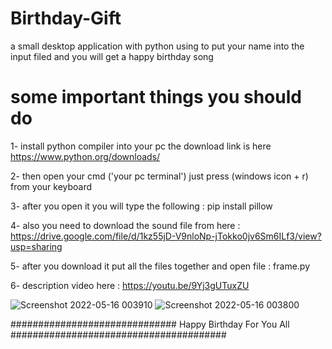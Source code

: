 # Birthday-Gift
a small desktop application with python using to put your name into the input filed and you will get a happy birthday song


# some important things you should do 
1- install python compiler into your pc the download link is here https://www.python.org/downloads/


2- then open your cmd ('your pc terminal') just press (windows icon + r) from your keyboard



3- after you open it you will type the following : pip install pillow



4- also you need to download the sound file from here : https://drive.google.com/file/d/1kz55jD-V9nloNp-jTokko0jv6Sm6ILf3/view?usp=sharing


5- after you download it put all the files together and open file : frame.py

6- description video here : https://youtu.be/9Yj3gUTuxZU

![Screenshot 2022-05-16 003910](https://user-images.githubusercontent.com/88108486/168496942-05f02180-d685-4c48-a90e-8c254ced8c1f.png)
![Screenshot 2022-05-16 003800](https://user-images.githubusercontent.com/88108486/168496945-ecb2085d-2352-41fa-85d9-1d97623edf58.png)


############################## Happy Birthday For You All #######################################
